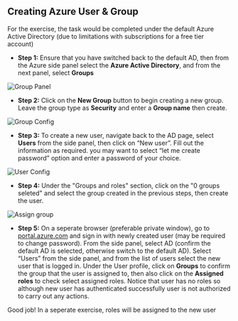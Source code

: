 ## Creating  Azure User & Group
For the exercise, the task would be completed under the default Azure Active Directory (due to limitations with subscriptions for a free tier account)

- **Step 1:** Ensure that you have switched back to the default AD, then from the Azure side panel select the **Azure Active Directory**, and from the next panel, select **Groups**

![Group Panel]()

- **Step 2:** Click on the **New Group** button to begin creating a new group. Leave the group type as **Security** and enter a **Group name** then create.  

![Group Config]()

- **Step 3:** To create a new user, navigate back to the AD page, select **Users** from the side panel, then click on “New user”. Fill out the information as required. you may want to select “let me create password” option and enter a password of your choice.

![User Config]()

- **Step 4:** Under the "Groups and roles" section, click on the "0 groups seleted" and select the group created in the previous steps, then create the user.

![Assign group]()

- **Step 5:** On a seperate browser (preferable private window), go to [portal.azure.com](portal.azure.com) and sign in with newly created user (may be required to change password). From the side panel, select AD (confirm the default AD is selected, otherwise switch to the default AD). Select “Users” from the side panel, and from the list of users select the new user that is logged in. Under the User profile, click on **Groups** to confirm the group that the user is assigned to, then also click on the **Assigned roles** to check select assigned roles. Notice that user has no roles so although new user has authenticated successfully user is not authorized to carry out any actions.

Good job! In a seperate exercise, roles will be assigned to the new user